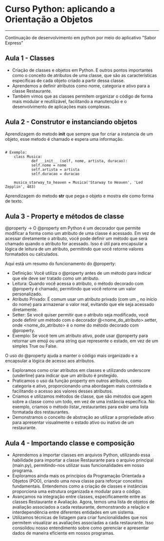# Curso Python: aplicando a Orientação a Objetos
---

Continuação de desenvolvimento em python por meio do aplicativo "Sabor Express"

## Aula 1 - Classes

* Criação de classes e objetos em Python. E outros pontos importantes como o conceito de atributos de uma classe, que são as características específicas de cada objeto criado a partir dessa classe.
* Aprendemos a definir atributos como nome, categoria e ativo para a classe Restaurante.
* Também vimos que as classes permitem organizar o código de forma mais modular e reutilizável, facilitando a manutenção e o desenvolvimento de aplicações mais complexas.

## Aula 2 - Construtor e instanciando objetos

Aprendizagem do metodo __init__ que sempre que for criar a instancia de um objeto, esse metodo é chamado e espera uma informação.

```

# Exemplo:
    class Musica:
            def __init__ (self, nome, artista, duracao):
            self.nome = nome
            self.artista = artista
            self.duracao = duracao

    musica_starway_to_heaven = Musica('Starway to Heaven', 'Led Zepplin', 483)
```

Aprendizagem do metodo __str__ que pega o objeto e mostra ele como forma de texto.

## Aula 3 - Property e métodos de classe
@property -> O @property em Python é um decorador que permite modificar a forma como um atributo de uma classe é acessado. Em vez de acessar diretamente o atributo, você pode definir um método que será chamado quando o atributo for acessado. Isso é útil para encapsular a lógica de leitura de um atributo, permitindo que você retorne valores formatados ou calculados.

Aqui está um resumo do funcionamento do @property:

* Definição: Você utiliza o @property antes de um método para indicar que ele deve ser tratado como um atributo.
* Leitura: Quando você acessa o atributo, o método decorado com @property é chamado, permitindo que você retorne um valor personalizado.
* Atributo Privado: É comum usar um atributo privado (com um _ no início do nome) para armazenar o valor real, evitando que ele seja acessado diretamente.
* Setter: Se você quiser permitir que o atributo seja modificado, você pode definir um método com o decorador @<nome_do_atributo>.setter, onde <nome_do_atributo> é o nome do método decorado com @property.
* Exemplo: Se você tem um atributo ativo, pode usar @property para retornar um emoji ou uma string que represente o estado, em vez de um simples True ou False.

O uso do @property ajuda a manter o código mais organizado e a encapsular a lógica de acesso aos atributos.

* Exploramos como criar atributos em classes e utilizando underscore (underline) para indicar que um atributo é protegido.
* Praticamos o uso da função property em outros atributos, como categoria e ativo, proporcionando uma abordagem mais controlada e facilitando o acesso aos valores desses atributos.
* Criamos e utilizamos métodos de classe, que são métodos que agem sobre a classe como um todo, em vez de uma instância específica. No exemplo, criamos o método listar_restaurantes para exibir uma lista formatada dos restaurantes.
* Demonstramos o conceito de abstração ao utilizar a propriedade ativo para apresentar visualmente o estado ativo ou inativo de um restaurante.

## Aula 4 - Importando classe e composição
* Aprendemos a importar classes em arquivos Python, utilizando essa habilidade para importar a classe Restaurante para o arquivo principal (main.py), permitindo-nos utilizar suas funcionalidades em nosso programa.
* Exploramos ainda mais os princípios da Programação Orientada a Objetos (POO), criando uma nova classe para reforçar conceitos fundamentais. Entendemos como a criação de classes e instâncias proporciona uma estrutura organizada e modular para o código.
* Avançamos na integração entre classes, especificamente entre as classes Restaurante e Avaliação. Agora, temos uma lista de objetos de avaliação associados a cada restaurante, demonstrando a relação e interdependência entre diferentes entidades em um sistema.
* Utilizamos técnicas de listagem para criar funcionalidades que nos permitem visualizar as avaliações associadas a cada restaurante. Isso consolidou nosso entendimento sobre como gerenciar e apresentar dados de maneira eficiente em nossos programas.
